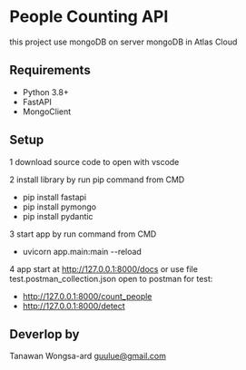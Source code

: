 # People Counting API
this project use mongoDB on server mongoDB in Atlas Cloud
## Requirements
- Python 3.8+  
- FastAPI
- MongoClient 

## Setup 
1 download source code to open with vscode

2 install library  by run pip command from CMD
   - pip install fastapi
   - pip install pymongo
   - pip install pydantic

3 start app by run command from CMD
  - uvicorn app.main:main --reload

4 app start at http://127.0.0.1:8000/docs 
or use file test.postman_collection.json open to postman for test:
  -  http://127.0.0.1:8000/count_people
  -  http://127.0.0.1:8000/detect
    

## Deverlop by
Tanawan Wongsa-ard
guulue@gmail.com
